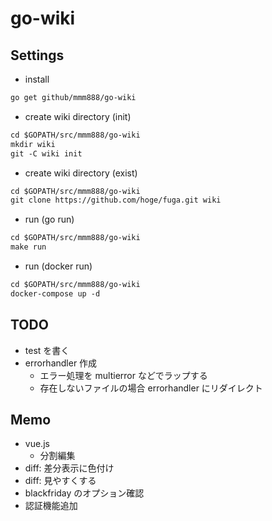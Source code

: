 # go-wiki

## Settings

* install

```markdown
go get github/mmm888/go-wiki
```

* create wiki directory (init)

```markdown
cd $GOPATH/src/mmm888/go-wiki
mkdir wiki
git -C wiki init
```

* create wiki directory (exist)

```markdown
cd $GOPATH/src/mmm888/go-wiki
git clone https://github.com/hoge/fuga.git wiki
```

* run (go run)

```markdown
cd $GOPATH/src/mmm888/go-wiki
make run
```

* run (docker run)

```markdown
cd $GOPATH/src/mmm888/go-wiki
docker-compose up -d
```

## TODO

* test を書く
* errorhandler 作成
  * エラー処理を multierror などでラップする
  * 存在しないファイルの場合 errorhandler にリダイレクト

## Memo

* vue.js
  * 分割編集
* diff: 差分表示に色付け
* diff: 見やすくする
* blackfriday のオプション確認
* 認証機能追加
